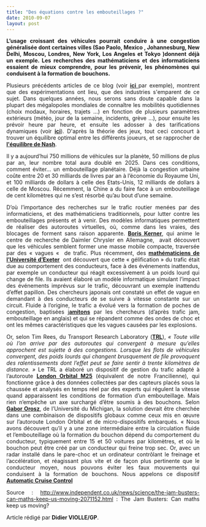 ```yaml
---
title: "Des équations contre les embouteillages ?"
date: 2010-09-07
layout: post
---
```


<p style="text-align: justify"><strong>L’usage croissant des véhicules pourrait conduire à une congestion généralisée dont certaines villes (Sao Paolo, Mexico , Johannesburg, New Delhi, Moscou, Londres, New York, Los Angeles et Tokyo )donnent déjà un exemple. Les recherches des mathématiciens et des informaticiens essaient de mieux comprendre, pour les prévenir, les phénomènes qui conduisent à la formation de bouchons.</strong></p> <p style="text-align: justify">Plusieurs précédents articles de ce blog (voir <strong><a href="/2010/07/ibm-aide-les-habitants-de-stockholm-a-prevoir-leurs-meilleures-options-de-deplacement.html" target="_blank">ici </a></strong>par exemple), montrent que des expérimentations ont lieu, que des industries s'emparent de ce sujet. Dans quelques années, nous serons sans doute capable dans la plupart des mégalopoles mondiales de connaître les mobilités quotidiennes (choix modaux, horaires, trajets ...) en fonction de plusieurs paramètres extérieurs (météo, jour de la semaine, incidents, grève ...), pour ensuite les prévoir heure par heure, et ensuite les adosser à des tarifications dynamiques (voir <strong><a href="/2010/05/vous-commencez-a-travailler-a-8h30-cela-vous-coutera-plus-cher.html" target="_blank">ici</a></strong>). D'après la théorie des jeux, tout ceci concourt à trouver un équilibre optimal entre les différents joueurs, et se rapprocher de <strong><a href="http://fr.wikipedia.org/wiki/%C3%89quilibre_de_Nash" target="_blank">l'équilibre de Nash</a></strong>.</p> <p style="text-align: justify">Il y a aujourd’hui 750 millions de véhicules sur la planète, 50 millions de plus par an, leur nombre total aura doublé en 2025. Dans ces conditions, comment éviter… un embouteillage planétaire. Déjà la congestion urbaine coûte entre 20 et 30 milliards de livres par an à l’économie du Royaume Uni, et 100 milliards de dollars à celle des Etats-Unis, 12 milliards de dollars à celle de Moscou. Récemment, la Chine a du faire face à un embouteillage de cent kilomètres qui ne s’est résorbé qu’au bout d’une semaine.</p> <p style="text-align: justify"> </p>  <!--more-->   <p style="text-align: justify">D’où l’importance des recherches sur le trafic routier menées par des informaticiens, et des mathématiciens traditionnels, pour lutter contre les embouteillages présents et à venir. Des modèles informatiques permettent de réaliser des autoroutes virtuelles, où, comme dans les vraies, des blocages de forment sans raison apparente. <strong><a href="http://en.wikipedia.org/wiki/Boris_Kerner_">Boris Kerner</a></strong>, qui anime le centre de recherche de Daimler Chrysler en Allemagne,  avait découvert que les véhicules semblent former une masse mobile compacte, traversée par des « vagues «  de trafic. Plus récemment, des <strong><a href="http://www.physorg.com/news117283969.html_">mathématiciens de l’Université d’Exeter</a></strong>  ont découvert que cette « gélification » du trafic était due au comportement des conducteurs, face à des événements inattendus, par exemple un conducteur qui réagit excessivement à un poids lourd qui change de file. Ils avaient élaboré un modèle informatique simulant l’impact des événements imprévus sur le trafic, découvrant un exemple inattendu d’effet papillon. Des chercheurs japonais ont constaté un effet de vague en demandant à des conducteurs de se suivre à vitesse constante sur un circuit. Fluide à l’origine, le trafic a évolué vers la formation de poches de congestion, baptisées j<strong><a href="http://math.mit.edu/projects/traffic/_">amitons</a></strong> par les chercheurs (d’après trafic jam, embouteillage en anglais) et qui se répandent comme des ondes de choc et ont les mêmes caractéristiques que les vagues causées par les explosions.</p> <p style="text-align: justify">Or, selon Tim Rees, du Transport Research Laboratory (<strong><a href="http://www.trl.co.uk/_">TRL</a></strong>), <em>« Toute ville où l’on arrive par des autoroutes qui convergent à mesure qu’elles approchent est sujette à des congestions. Lorsque les flots de véhicules convergent, des poids lourds qui changent brusquement de file provoquent des ralentissements dont l’effet peut se faire sentir à trente kilomètres de distance. » </em>Le TRL a élaboré un dispositif de gestion du trafic adapté à l’autoroute <strong><a href="http://en.wikipedia.org/wiki/M25_motorway_">London Orbital M25</a></strong> (équivalent de notre Francilienne), qui fonctionne grâce à des données collectées par des capteurs placés sous la chaussée et analysés en temps réel par des experts qui régulent la vitesse quand apparaissent les conditions de formation d’un embouteillage. Mais rien n’empêche un axe surchargé d’être soumis à des bouchons. Selon <strong><a href="https://me-web2.engin.umich.edu/pub/directory/bio?uniqname=orosz_">Gabor Orosz</a></strong>, de l’Université du Michigan, la solution devrait être cherchée dans une combinaison de dispositifs globaux comme ceux mis en œuvre sur l’autoroute London Orbital et de micro-dispositifs embarqués. « Nous avons découvert qu’il y a une zone intermédiaire entre la circulation fluide et l’embouteillage où la formation du bouchon dépend du comportement du conducteur, typiquement entre 15 et 50 voitures par kilomètres, et où le bouchon peut être créé par un conducteur qui freine trop sec. Or, avec un radar installé dans le pare-choc et un ordinateur contrôlant le freinage et l’accélération, et réagissant plus vite et de façon plus pertinente que le conducteur moyen, nous pouvons éviter les faux mouvements qui conduisent à la formation de bouchons. Nous appelons ce dispositif <strong><a href="http://rb-kwin.bosch.com/hu/en/automotivetechnology/overview/newsspecial/automaticcruisecontrol/index.html_">Automatic Cruise Control</a></strong></p> <p style="text-align: justify">Source : <a href="http://www.independent.co.uk/news/science/the-jam-busters-can-maths-keep-us-moving-2071152.html_blank_">http://www.independent.co.uk/news/science/the-jam-</a><a href="http://www.independent.co.uk/news/science/the-jam-busters-can-maths-keep-us-moving-2071152.html_blank_">busters-can-maths-keep-us-moving-2071152.html</a> : The Jam Busters: Can maths keep us moving?</p> <p style="text-align: justify">Article rédigé par <strong>Didier VIOLLE/GP</strong>.</p>